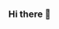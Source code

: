 ### Hi there 👋

<!--
**nethmi98jay/nethmi98jay** is a ✨ _special_ ✨ repository because its `README.md` (this file) appears on your GitHub profile.

Here are some ideas to get you started:

- I am Nethmini Jayathilaka
- My registration number IT20215538
- How to reach me "neth98mi@gmail.com"
-Github username "nethmi98jay" 
-->
